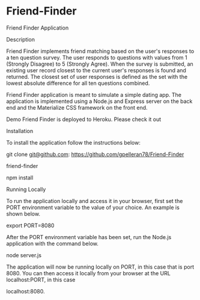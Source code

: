 # Friend-Finder

Friend Finder Application

Description

Friend Finder implements friend matching based on the user's responses to a ten question survey. The user responds to questions with values from 1 (Strongly Disagree) to 5 (Strongly Agree). When the survey is submitted, an existing user record closest to the current user's responses is found and returned. The closest set of user responses is defined as the set with the lowest absolute difference for all ten questions combined.

Friend Finder application is meant to simulate a simple dating app. The application is implemented using a Node.js and Express server on the back end and the Materialize CSS framework on the front end.

Demo
Friend Finder is deployed to Heroku. Please check it out 

Installation

To install the application follow the instructions below:

git clone git@github.com: https://github.com/gpelleran78/Friend-Finder

friend-finder

npm install

Running Locally

To run the application locally and access it in your browser, first set the PORT environment variable to the value of your choice. An example is shown below.

export PORT=8080

After the PORT environment variable has been set, run the Node.js application with the command below.

node server.js

The application will now be running locally on PORT, in this case that is port 8080. You can then access it locally from your browser at the URL localhost:PORT, in this case 

localhost:8080.